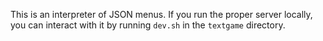 This is an interpreter of JSON menus. If you run the proper server locally, you can interact with it by running `dev.sh` in the `textgame` directory.
